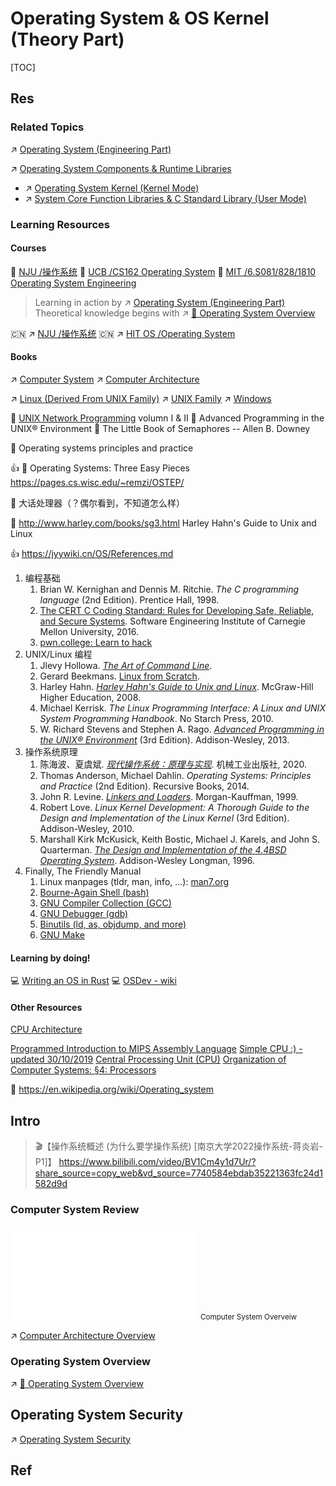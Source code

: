 # Operating System & OS Kernel (Theory Part)

[TOC]



## Res
### Related Topics
↗ [Operating System (Engineering Part)](../../🥷🏼%20Operating%20System%20(Engineering%20Part)/Operating%20System%20(Engineering%20Part).md)

↗ [Operating System Components & Runtime Libraries](../../🥷🏼%20Operating%20System%20(Engineering%20Part)/📟%20System%20Level%20Programming/😴%20Operating%20System%20Components%20&%20Runtime%20Libraries/Operating%20System%20Components%20&%20Runtime%20Libraries.md)
- ↗ [Operating System Kernel (Kernel Mode)](../../🥷🏼%20Operating%20System%20(Engineering%20Part)/📟%20System%20Level%20Programming/😴%20Operating%20System%20Components%20&%20Runtime%20Libraries/🫀%20Operating%20System%20Kernel%20(Kernel%20Mode)/Operating%20System%20Kernel%20(Kernel%20Mode).md)
- ↗ [System Core Function Libraries & C Standard Library (User Mode)](../../🥷🏼%20Operating%20System%20(Engineering%20Part)/📟%20System%20Level%20Programming/😴%20Operating%20System%20Components%20&%20Runtime%20Libraries/📌%20System%20Core%20Function%20Libraries%20&%20C%20Standard%20Library%20(User%20Mode)/System%20Core%20Function%20Libraries%20&%20C%20Standard%20Library%20(User%20Mode).md)


### Learning Resources
#### Courses
🏫 [NJU /操作系统](../../../🏠%20Assets/Courses%20of%20Universities/🇨🇳%20Mainland%20China/NJU/操作系统/操作系统.md)
🏫 [UCB /CS162 Operating System](../../../🏠%20Assets/Courses%20of%20Universities/UC%20Berkeley/CS162%20Operating%20System/CS162%20Operating%20System.md)
🏫 [MIT /6.S081/828/1810 Operating System Engineering](../../../🏠%20Assets/Courses%20of%20Universities/MIT/6.S081(6.828,%206.1810)%20Operating%20System%20Engineering/6.S081(6.828,%206.1810)%20Operating%20System%20Engineering.md)

> Learning in action by ↗ [Operating System (Engineering Part)](../../🥷🏼%20Operating%20System%20(Engineering%20Part)/Operating%20System%20(Engineering%20Part).md)
> Theoretical knowledge begins with ↗ [📌 Operating System Overview](🦺%20Operating%20System%20Basics/📌%20Operating%20System%20Overview.md)

🇨🇳 ↗ [NJU /操作系统](../../../🏠%20Assets/Courses%20of%20Universities/🇨🇳%20Mainland%20China/NJU/操作系统/操作系统.md)
🇨🇳 ↗ [HIT OS /Operating System](../../../🏠%20Assets/Courses%20of%20Universities/🇨🇳%20Mainland%20China/HIT/HIT%20OS%20-%20Operating%20System.md)
#### Books
↗ [Computer System](../Computer%20System.md)
↗ [Computer Architecture](../Computer%20Architecture/Computer%20Architecture.md)

↗ [Linux (Derived From UNIX Family)](../../🥷🏼%20Operating%20System%20(Engineering%20Part)/Linux%20(Derived%20From%20UNIX%20Family)/Linux%20(Derived%20From%20UNIX%20Family).md)
↗ [UNIX Family](../../🥷🏼%20Operating%20System%20(Engineering%20Part)/UNIX%20Family/UNIX%20Family.md)
↗ [Windows](../../🥷🏼%20Operating%20System%20(Engineering%20Part)/Microsoft%20Operating%20Systems/Windows/Windows.md)

📖 [UNIX Network Programming](http://www.unpbook.com) volumn I & II
📖 Advanced Programming in the UNIX® Environment 
📖 The Little Book of Semaphores -- Allen B. Downey

📖 Operating systems principles and practice

👍 📖 Operating Systems: Three Easy Pieces
https://pages.cs.wisc.edu/~remzi/OSTEP/

📖 大话处理器（？偶尔看到，不知道怎么样）

🤔 http://www.harley.com/books/sg3.html
Harley Hahn's Guide to Unix and Linux

👍 https://jyywiki.cn/OS/References.md
1. 编程基础
	1. Brian W. Kernighan and Dennis M. Ritchie. _The C programming language_ (2nd Edition). Prentice Hall, 1998.
	2. [The CERT C Coding Standard: Rules for Developing Safe, Reliable, and Secure Systems](https://wiki.sei.cmu.edu/confluence/display/c/SEI+CERT+C+Coding+Standard). Software Engineering Institute of Carnegie Mellon University, 2016.
	3. [pwn.college: Learn to hack](https://pwn.college/)
2. UNIX/Linux 编程
	1. Jlevy Hollowa. [_The Art of Command Line_](https://github.com/jlevy/the-art-of-command-line).
	2. Gerard Beekmans. [Linux from Scratch](http://linuxfromscratch.org/).
	3. Harley Hahn. _[Harley Hahn's Guide to Unix and Linux](http://www.harley.com/books/sg3.html)_. McGraw-Hill Higher Education, 2008.
	4. Michael Kerrisk. _The Linux Programming Interface: A Linux and UNIX System Programming Handbook_. No Starch Press, 2010.
	5. W. Richard Stevens and Stephen A. Rago. _[Advanced Programming in the UNIX® Environment](http://www.apuebook.com/apue3e.html)_ (3rd Edition). Addison-Wesley, 2013.
3. 操作系统原理
	1. 陈海波、夏虞斌. _[现代操作系统：原理与实现](http://ipads.se.sjtu.edu.cn/mospi/)_. 机械工业出版社, 2020.
	2. Thomas Anderson, Michael Dahlin. _Operating Systems: Principles and Practice_ (2nd Edition). Recursive Books, 2014.
	3. John R. Levine. _[Linkers and Loaders](https://linker.iecc.com/)_. Morgan-Kauffman, 1999.
	4. Robert Love. _Linux Kernel Development: A Thorough Guide to the Design and Implementation of the Linux Kernel_ (3rd Edition). Addison-Wesley, 2010.
	5. Marshall Kirk McKusick, Keith Bostic, Michael J. Karels, and John S. Quarterman. _[The Design and Implementation of the 4.4BSD Operating System](https://www.freebsd.org/doc/en/books/design-44bsd/book.html)_. Addison-Wesley Longman, 1996.
4. Finally, The Friendly Manual
	1. Linux manpages (tldr, man, info, ...): [man7.org](https://www.man7.org/)
	2. [Bourne-Again Shell (bash)](https://www.gnu.org/software/bash/manual/html_node/index.html)
	3. [GNU Compiler Collection (GCC)](https://gcc.gnu.org/onlinedocs/)
	4. [GNU Debugger (gdb)](https://sourceware.org/gdb/documentation/)
	5. [Binutils (ld, as, objdump, and more)](https://sourceware.org/binutils/docs/)
	6. [GNU Make](https://www.gnu.org/software/make/manual/html_node/index.html)
#### Learning by doing!
💻 [Writing an OS in Rust](https://os.phil-opp.com/)
💻 [OSDev - wiki](https://wiki.osdev.org/Main_Page)
#### Other Resources
[CPU Architecture](https://www.tutorialspoint.com/computer_logical_organization/cpu_architecture.htm)

[Programmed Introduction to MIPS Assembly Language](https://chortle.ccsu.edu/assemblytutorial/index.html#part1)
[Simple CPU :) - updated 30/10/2019](http://simplecpudesign.com/simple_cpu_v1/index.html)
[Central Processing Unit (CPU)](https://www.khanacademy.org/computing/computers-and-internet/xcae6f4a7ff015e7d:computers/xcae6f4a7ff015e7d:computer-components/a/central-processing-unit-cpu)
[Organization of Computer Systems: §4: Processors](https://www.cise.ufl.edu/~mssz/CompOrg/CDA-proc.html)

📄 https://en.wikipedia.org/wiki/Operating_system



## Intro
> 🎬【操作系统概述 (为什么要学操作系统) [南京大学2022操作系统-蒋炎岩-P1]】 https://www.bilibili.com/video/BV1Cm4y1d7Ur/?share_source=copy_web&vd_source=7740584ebdab35221363fc24d1582d9d


### Computer System Review
![computer_architecture.excalidraw | 800](../../../../Assets/Illustrations/Computer%20System/computer_architecture_and_computer_science.excalidraw.md)
<small>Computer System Overveiw</small>

↗ [Computer Architecture Overview](../Computer%20Architecture/📌%20Computer%20Organization%20&%20Architecture%20Basics/Computer%20Architecture%20Overview.md)


### Operating System Overview
↗ [📌 Operating System Overview](🦺%20Operating%20System%20Basics/📌%20Operating%20System%20Overview.md)



## Operating System Security
↗ [Operating System Security](../../../CyberSecurity/System%20Security/Operating%20System%20Security/Operating%20System%20Security.md)



## Ref
